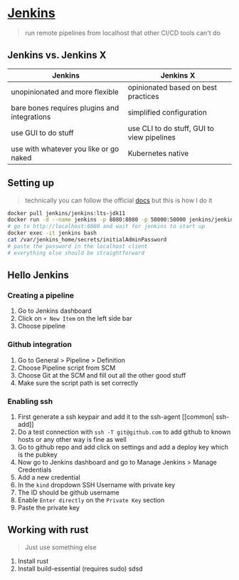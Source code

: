 # [Jenkins](https://www.jenkins.io/)
>run remote pipelines from localhost that other CI/CD tools can't do

## Jenkins vs. Jenkins X

| Jenkins | Jenkins X |
|-|-|
| unopinionated and more flexible | opinionated based on best practices |
| bare bones requires plugins and integrations | simplified configuration |
| use GUI to do stuff | use CLI to do stuff, GUI to view pipelines |
| use with whatever you like or go naked | Kubernetes native |


## Setting up

> technically you can follow the official [docs](https://www.jenkins.io/doc/book/installing/) but this is how I do it
```bash
docker pull jenkins/jenkins:lts-jdk11
docker run -d --name jenkins -p 8080:8080 -p 50000:50000 jenkins/jenkins:lts-jdk11
# go to http://localhost:8080 and wait for jenkins to start up
docker exec -it jenkins bash
cat /var/jenkins_home/secrets/initialAdminPassword
# paste the password in the localhost client
# everything else should be straightforward
```

## Hello Jenkins

### Creating a pipeline
1. Go to Jenkins dashboard
2. Click on ` + New Item ` on the left side bar
3. Choose pipeline

### Github integration
1. Go to General > Pipeline > Definition
2. Choose Pipeline script from SCM
3. Choose Git at the SCM and fill out all the other good stuff
4. Make sure the script path is set correctly

### Enabling ssh
1. First generate a ssh keypair and add it to the ssh-agent [[common| ssh-add]]
2. Do a test connection with `ssh -T git@github.com` to add github to known hosts or any other way is fine as well
3. Go to github repo and add click on settings and add a deploy key which is the pubkey
4. Now go to Jenkins dashboard and go to Manage Jenkins > Manage Credentials
5. Add a new credential
6. In the `kind` dropdown SSH Username with private key
7. The ID should be github username
8. Enable `Enter directly` on the `Private Key` section
9. Paste the private key

## Working with rust
>Just use something else
1. Install rust
2. Install build-essential (requires sudo)
sdsd
